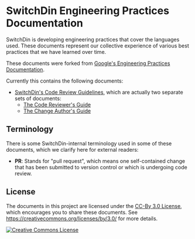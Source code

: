# SwitchDin Engineering Practices Documentation

SwitchDin is developing engineering practices that cover the languages used.
These documents represent our collective experience of various
best practices that we have learned over time.

These documents were forked from [Google's Engineering Practices Documentation](https://google.github.io/eng-practices/).

Currently this contains the following documents:

*   [SwitchDin's Code Review Guidelines](review/index.md), which are actually two
    separate sets of documents:
    *   [The Code Reviewer's Guide](review/reviewer/index.md)
    *   [The Change Author's Guide](review/developer/index.md)

## Terminology

There is some SwitchDin-internal terminology used in some of these documents, which
we clarify here for external readers:

*   **PR**: Stands for "pull request", which means one self-contained change that
    has been submitted to version control or which is undergoing code review.

## License

The documents in this project are licensed under the
[CC-By 3.0 License](LICENSE), which encourages you to share these documents. See
<https://creativecommons.org/licenses/by/3.0/> for more details.

<a rel="license" href="https://creativecommons.org/licenses/by/3.0/"><img alt="Creative Commons License" style="border-width:0" src="https://i.creativecommons.org/l/by/3.0/88x31.png" /></a>
